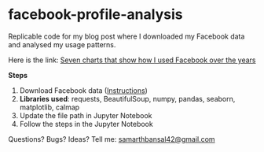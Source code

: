 # facebook-profile-analysis

Replicable code for my blog post where I downloaded my Facebook data and analysed my usage patterns. 

Here is the link: [Seven charts that show how I used Facebook over the years](https://medium.com/@bansalsamarth/seven-charts-that-show-how-i-used-facebook-over-the-years-bc7e8b3b5170)

**Steps**
1. Download Facebook data ([Instructions](https://www.facebook.com/help/1701730696756992))
2. **Libraries used**: requests, BeautifulSoup, numpy, pandas, seaborn, matplotlib, calmap
3. Update the file path in Jupyter Notebook
4. Follow the steps in the Jupyter Notebook

Questions? Bugs? Ideas? Tell me: samarthbansal42@gmail.com